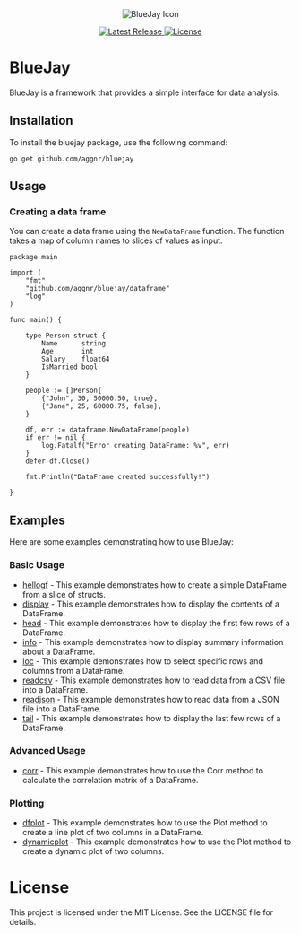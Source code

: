 
<div align="center">
  <img src="bluejay.ico" alt="BlueJay Icon">
</div>


<p align="center">
  <a href="https://github.com/aggnr/bluejay/releases/latest">
    <img src="https://img.shields.io/github/v/tag/aggnr/bluejay?label=latest%20release" alt="Latest Release">
  </a>
  <a href="https://github.com/aggnr/bluejay/blob/main/LICENSE">
    <img src="https://img.shields.io/github/license/aggnr/bluejay" alt="License">
  </a>
    
</p>


# BlueJay
BlueJay is a framework that provides a simple interface for data analysis.

## Installation
To install the bluejay package, use the following command:
    
```
go get github.com/aggnr/bluejay
```

## Usage

### Creating a data frame
You can create a data frame using the `NewDataFrame` function. The function takes a map of column names to slices of values as input.

``` 
package main

import (
	"fmt"
	"github.com/aggnr/bluejay/dataframe"
	"log"
)

func main() {

	type Person struct {
		Name      string
		Age       int
		Salary    float64
		IsMarried bool
	}

	people := []Person{
		{"John", 30, 50000.50, true},
		{"Jane", 25, 60000.75, false},
	}

	df, err := dataframe.NewDataFrame(people)
	if err != nil {
		log.Fatalf("Error creating DataFrame: %v", err)
	}
	defer df.Close()

	fmt.Println("DataFrame created successfully!")

}
```

## Examples

Here are some examples demonstrating how to use BlueJay:

### Basic Usage

- [hellogf](examples/hellogf.go) - This example demonstrates how to create a simple DataFrame from a slice of structs.
- [display](examples/display.go) - This example demonstrates how to display the contents of a DataFrame.
- [head](examples/head.go) - This example demonstrates how to display the first few rows of a DataFrame.
- [info](examples/info.go) - This example demonstrates how to display summary information about a DataFrame.
- [loc](examples/loc.go) - This example demonstrates how to select specific rows and columns from a DataFrame.
- [readcsv](examples/readcsv.go) - This example demonstrates how to read data from a CSV file into a DataFrame.
- [readjson](examples/readjson.go) - This example demonstrates how to read data from a JSON file into a DataFrame.
- [tail](examples/tail.go) - This example demonstrates how to display the last few rows of a DataFrame.

### Advanced Usage

- [corr](examples/corr.go) - This example demonstrates how to use the Corr method to calculate the correlation matrix of a DataFrame.

### Plotting

- [dfplot](examples/ui/dfplot.go) - This example demonstrates how to use the Plot method to create a line plot of two columns in a DataFrame.
- [dynamicplot](examples/ui/dynamicplot.go) - This example demonstrates how to use the Plot method to create a dynamic plot of two columns.

# License
This project is licensed under the MIT License. See the LICENSE file for details.

